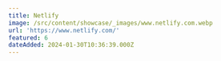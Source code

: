 ```yaml
---
title: Netlify
image: /src/content/showcase/_images/www.netlify.com.webp
url: 'https://www.netlify.com/'
featured: 6
dateAdded: 2024-01-30T10:36:39.000Z
---
```


